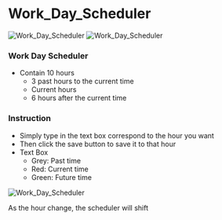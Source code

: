 # Work_Day_Scheduler

![Work_Day_Scheduler]("./Assets/images/schedule_1.PNG")
![Work_Day_Scheduler]("./Assets/images/schedule_2.PNG")

### Work Day Scheduler

- Contain 10 hours
  - 3 past hours to the current time
  - Current hours
  - 6 hours after the current time

### Instruction

- Simply type in the text box correspond to the hour you want
- Then click the save button to save it to that hour
- Text Box
  - Grey: Past time
  - Red: Current time
  - Green: Future time

![Work_Day_Scheduler]("./Assets/images/time_change.PNG")

As the hour change, the scheduler will shift
